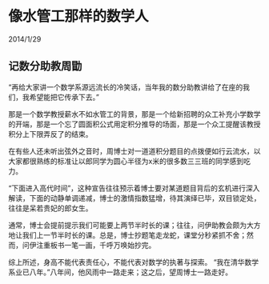 # 像水管工那样的数学人
2014/1/29

## 记数分助教周勖


“再给大家讲一个数学系源远流长的冷笑话，当年我的数分助教讲给了在座的我们，我希望能把它传承下去。”

那是一个数学教授薪水不如水管工的背景，那是一个给新招聘的众工补充小学数学的开端，那是一个忘了圆面积公式用定积分推导的场面，那是一个众工提醒该教授积分上下限弄反了的结束。

在有些人还未听出弦外之音时，周博士对一道道积分题目的点拨便如行云流水，以大家都很熟练的标准让以郎同学为圆心半径为x米的很多数三三班的同学感到吃力。

“下面进入高代时间”，这种宣告往往预示着博士要对某道题目背后的玄机进行深入解读，下面的动静单调递减，博士的激情指数猛增，待其演绎已毕，双目锁定处，往往是呆若贵妃的郎女生。

通常，博士会提前提示我们可能要上两节半时长的课；往往，问伊助教会颇为大方地让我们上一节半时长的课。总是，博士抄题笔走龙蛇，课堂分秒紧抓不舍；然而，问伊注重板书一笔一画，千呼万唤始抄完。

综上所述，身高不能代表责任心，不能代表对数学的执著与探索。
“我在清华数学系业已八年。”八年间，他风雨中一路走来；这之后，望周博士一路走好。
